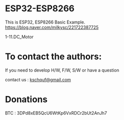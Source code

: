 # ESP32-ESP8266

   This is ESP32, ESP8266 Basic Example. 
   https://blog.naver.com/milkysc/221722387725
   
   1-11.DC_Motor

# To contact the authors:

If you need to develop H/W, F/W, S/W or have a question

contact us : kschquf@gmail.com


# Donations

BTC : 3DPd8xEB5QcU6WtKp6VxRDCr2bUt2AnJh7
